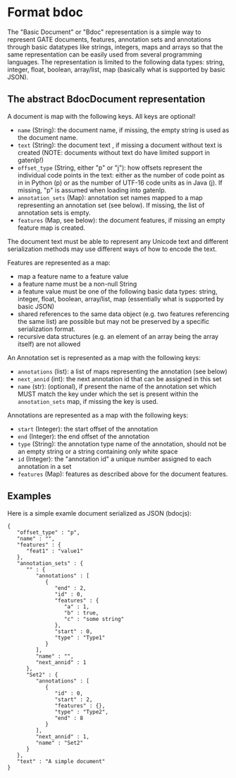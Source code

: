 # Format bdoc 

The "Basic Document" or "Bdoc" representation is a simple way to represent GATE documents, features, annotation sets and annotations
through basic datatypes like strings, integers, maps and arrays so that the same representation can be easily used 
from several programming languages. The representation is limited to the following data types: string, integer, float, boolean, array/list, map (basically what is supported by basic JSON). 


## The abstract BdocDocument representation 

A document is map with the following keys. All keys are optional!

* `name` (String): the document name, if missing, the empty string is used as the document name.
* `text` (String): the document text , if missing a document without text is created (NOTE: documents without text do have limited support in gatenlp!)
* `offset_type` (String, either "p" or "j"): how offsets represent the individual code points in the text: either as the number of code point as in in Python (p) or as the number of UTF-16 code units as in Java (j). If missing, "p" is assumed when loading into gatenlp. 
* `annotation_sets` (Map): annotation set names mapped to a map representing an annotation set (see below). If missing, the list of annotation sets is empty.
* `features` (Map, see below): the document features, if missing an empty feature map is created. 

The document text must be able to represent any Unicode text and different serialization methods may use different ways of how to encode the text. 

Features are represented as a map:

* map a feature name to a feature value
* a feature name must be a non-null String
* a feature value must be one of the following basic data types: string, integer, float, boolean, array/list, map (essentially what is supported by basic JSON)
* shared references to the same data object (e.g. two features referencing the same list) are possible but may not be preserved by a specific serialization format. 
* recursive data structures (e.g. an element of an array being the array itself) are not allowed 

An Annotation set is represented as a map with the following keys:

* `annotations` (list): a list of maps representing the annotation (see below)
* `next_annid` (int): the next annotation id that can be assigned in this set
* `name` (str): (optional), if present the name of the annotation set which MUST match
  the key under which the set is present within the `annotation_sets` map, if missing the  key is used.

Annotations are represented as a map with the following keys:

* `start` (Integer):  the start offset of the annotation
* `end` (Integer): the end offset of the annotation
* `type` (String): the annotation type name of the annotation, should not be an empty string or a string containing only white space
* `id` (Integer): the "annotation id" a unique number assigned to each annotation in a set
* `features` (Map): features as described above for the document features.

## Examples

Here is a simple examle document serialized as JSON (bdocjs):

```
{
   "offset_type" : "p",
   "name" : "",
   "features" : {
      "feat1" : "value1"
   },
   "annotation_sets" : {
      "" : {
         "annotations" : [
            {
               "end" : 2,
               "id" : 0,
               "features" : {
                  "a" : 1,
                  "b" : true,
                  "c" : "some string"
               },
               "start" : 0,
               "type" : "Type1"
            }
         ],
         "name" : "",
         "next_annid" : 1
      },
      "Set2" : {
         "annotations" : [
            {
               "id" : 0,
               "start" : 2,
               "features" : {},
               "type" : "Type2",
               "end" : 8
            }
         ],
         "next_annid" : 1,
         "name" : "Set2"
      }
   },
   "text" : "A simple document"
}
```
